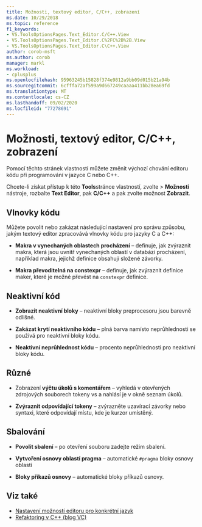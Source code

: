 ```yaml
---
title: Možnosti, textový editor, C/C++, zobrazení
ms.date: 10/29/2018
ms.topic: reference
f1_keywords:
- VS.ToolsOptionsPages.Text_Editor.C/C++.View
- VS.ToolsOptionsPages.Text_Editor.C%2FC%2B%2B.View
- VS.ToolsOptionsPages.Text_Editor.C\C++.View
author: corob-msft
ms.author: corob
manager: markl
ms.workload:
- cplusplus
ms.openlocfilehash: 95963245b15828f374e9812a9bb09d015b21a94b
ms.sourcegitcommit: 6cfffa72af599a9d667249caaaa411bb28ea69fd
ms.translationtype: MT
ms.contentlocale: cs-CZ
ms.lasthandoff: 09/02/2020
ms.locfileid: "77278691"
---
```

# <a name="options-text-editor-cc-view"></a>Možnosti, textový editor, C/C++, zobrazení

Pomocí těchto stránek vlastností můžete změnit výchozí chování editoru kódu při programování v jazyce C nebo C++.

Chcete-li získat přístup k této **Tools**stránce vlastností, zvolte  >  **Možnosti** nástroje, rozbalte **Text Editor**, pak **C/C++** a pak zvolte možnost **Zobrazit**.

## <a name="code-squiggles"></a>Vlnovky kódu

Můžete povolit nebo zakázat následující nastavení pro správu způsobu, jakým textový editor zpracovává vlnovky kódu pro jazyky C a C++:

- **Makra v vynechaných oblastech procházení** – definuje, jak zvýraznit makra, která jsou uvnitř vynechaných oblastí v databázi procházení, například makra, jejichž definice obsahují složené závorky.

- **Makra převoditelná na constexpr** – definuje, jak zvýraznit definice maker, které je možné převést na `constexpr` definice.

## <a name="inactive-code"></a>Neaktivní kód

- **Zobrazit neaktivní bloky** – neaktivní bloky preprocesoru jsou barevně odlišné.

- **Zakázat krytí neaktivního kódu** – plná barva namísto neprůhlednosti se používá pro neaktivní bloky kódu.

- **Neaktivní neprůhlednost kódu** – procento neprůhlednosti pro neaktivní bloky kódu.

## <a name="miscellaneous"></a>Různé

- Zobrazení **výčtu úkolů s komentářem** – vyhledá v otevřených zdrojových souborech tokeny vs a nahlásí je v okně seznam úkolů.

- **Zvýraznit odpovídající tokeny** – zvýrazněte uzavírací závorky nebo syntaxi, které odpovídají místu, kde je kurzor umístěný.

## <a name="outlining"></a>Sbalování

- **Povolit sbalení** – po otevření souboru zadejte režim sbalení.

- **Vytvoření osnovy oblastí pragma** – automatické `#pragma` bloky osnovy oblasti

- **Bloky příkazů osnovy** – automatické bloky příkazů osnovy.

## <a name="see-also"></a>Viz také

- [Nastavení možností editoru pro konkrétní jazyk](../../ide/reference/setting-language-specific-editor-options.md)
- [Refaktoring v C++ (blog VC)](https://devblogs.microsoft.com/cppblog/all-about-c-refactoring-in-visual-studio-2015-preview/)
